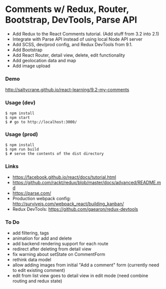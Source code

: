 # Comments w/ Redux, Router, Bootstrap, DevTools, Parse API

 - Add Redux to the React Comments tutorial. (Add stuff from 3.2 into 2.1)
 - Integrate with Parse API instead of using local Node API server
 - Add SCSS, dev/prod config, and Redux DevTools from 9.1.
 - Add Bootstrap
 - Add React Router, detail view, delete, edit functionality
 - Add geolocation data and map
 - Add image upload

### Demo

http://saltycrane.github.io/react-learning/9.2-my-comments

### Usage (dev)

    $ npm install
    $ npm start
    $ # go to http://localhost:3000/

### Usage (prod)

    $ npm install
    $ npm run build
    $ # serve the contents of the dist directory

### Links

 - https://facebook.github.io/react/docs/tutorial.html
 - https://github.com/rackt/redux/blob/master/docs/advanced/README.md
 - https://parse.com/
 - Production webpack config: http://survivejs.com/webpack_react/building_kanban/
 - Redux DevTools: https://github.com/gaearon/redux-devtools

### To Do

 - add filtering, tags
 - animation for add and delete
 - add backend rendering support for each route
 - redirect after deleting from detail view
 - fix warning about setState on CommentForm
 - rethink data model
 - allow adding images from initial "Add a comment" form (currently need to edit existing comment)
 - edit from list view goes to detail view in edit mode (need combine routing and redux state)
